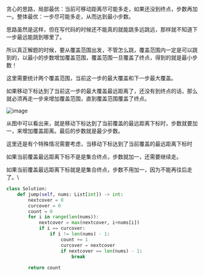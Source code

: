 贪心的思路，局部最优：当前可移动距离尽可能多走，如果还没到终点，步数再加一。整体最优：一步尽可能多走，从而达到最小步数。

思路虽然是这样，但在写代码的时候还不能真的就能跳多远跳远，那样就不知道下一步最远能跳到哪里了。

所以真正解题的时候，要从覆盖范围出发，不管怎么跳，覆盖范围内一定是可以跳到的，以最小的步数增加覆盖范围，覆盖范围一旦覆盖了终点，得到的就是最小步数！

这里需要统计两个覆盖范围，当前这一步的最大覆盖和下一步最大覆盖。

如果移动下标达到了当前这一步的最大覆盖最远距离了，还没有到终点的话，那么就必须再走一步来增加覆盖范围，直到覆盖范围覆盖了终点。

![image](https://user-images.githubusercontent.com/62086490/154194174-363cbb53-0f57-4b08-a16f-bf2fcb684020.png)

从图中可以看出来，就是移动下标达到了当前覆盖的最远距离下标时，步数就要加一，来增加覆盖距离。最后的步数就是最少步数。

这里还是有个特殊情况需要考虑，当移动下标达到了当前覆盖的最远距离下标时

如果当前覆盖最远距离下标不是是集合终点，步数就加一，还需要继续走。

如果当前覆盖最远距离下标就是是集合终点，步数不用加一，因为不能再往后走了。\

```python
class Solution:
    def jump(self, nums: List[int]) -> int:
        nextcover = 0
        curcover = 0
        count = 0
        for i in range(len(nums)):
            nextcover = max(nextcover, i+nums[i])
            if i == curcover:
                if i != len(nums) - 1:
                    count += 1
                    curcover = nextcover
                    if nextcover == len(nums) - 1:
                        break
        
        return count
```
